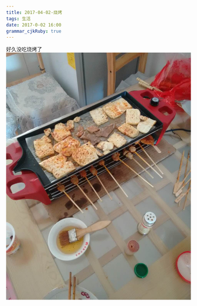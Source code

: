 ```yaml
---
title: 2017-04-02-烧烤
tags: 生活
date: 2017-0-02 16:00
grammar_cjkRuby: true
---
```

好久没吃烧烤了
![enter description here][1]


  [1]: /img/9.jpg